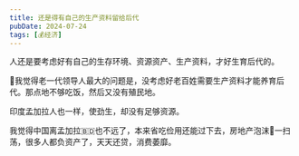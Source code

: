 ```yaml
---
title: 还是得有自己的生产资料留给后代
pubDate: 2024-07-24
tags: [💰经济]
---
```


人还是要考虑好有自己的生存环境、资源资产、生产资料，才好生育后代的。

🤔我觉得老一代领导人最大的问题是，没考虑好老百姓需要生产资料才能养育后代。那点地不够吃饭，然后又没有殖民地。

印度孟加拉人也一样，使劲生，却没有足够资源。

我觉得中国离孟加拉🇧🇩也不远了，本来省吃俭用还能过下去，房地产泡沫🫧一扫荡，很多人都负资产了，天天还贷，消费萎靡。
